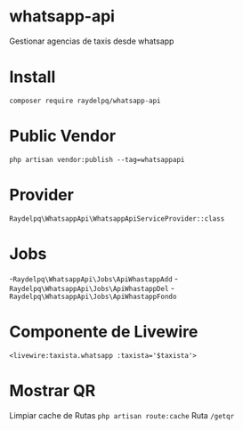 # whatsapp-api
 Gestionar agencias de taxis desde whatsapp

# Install
 ``composer require raydelpq/whatsapp-api``

# Public Vendor
 ``php artisan vendor:publish --tag=whatsappapi``

# Provider
 ``Raydelpq\WhatsappApi\WhatsappApiServiceProvider::class``

# Jobs
 -``Raydelpq\WhatsappApi\Jobs\ApiWhastappAdd``
 -``Raydelpq\WhatsappApi\Jobs\ApiWhastappDel``
 -``Raydelpq\WhatsappApi\Jobs\ApiWhastappFondo``

# Componente de Livewire
 ``<livewire:taxista.whatsapp :taxista='$taxista'>``

# Mostrar QR
 Limpiar cache de Rutas ``php artisan route:cache``
 Ruta ``/getqr``
